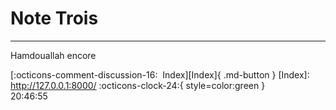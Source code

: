 <!---ID: note-17072023-204654--->
# __Note Trois__
----
Hamdouallah encore

[:octicons-comment-discussion-16:&nbsp; Index][Index]{ .md-button }
[Index]: http://127.0.0.1:8000/
:octicons-clock-24:{ style=color:green }  
20:46:55  
<!--- ID: [Note Trois](note-17072023-204610.md) --->
<!--- IDW: (/home/wz/wz-notes/docs/week-29072023.md)(note-17072023-204654.md) --->
